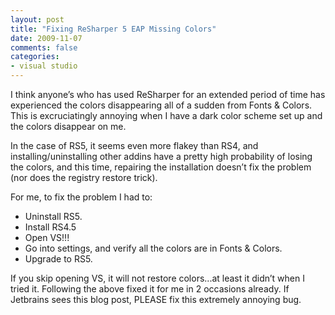 ```yaml
---
layout: post
title: "Fixing ReSharper 5 EAP Missing Colors"
date: 2009-11-07
comments: false
categories:
- visual studio
---
```

I think anyone’s who has used ReSharper for an extended period of time has experienced the colors disappearing all of a sudden from Fonts & Colors.  This is excruciatingly annoying when I have a dark color scheme set up and the colors disappear on me.

In the case of RS5, it seems even more flakey than RS4, and installing/uninstalling other addins have a pretty high probability of losing the colors, and this time, repairing the installation doesn’t fix the problem (nor does the registry restore trick).

For me, to fix the problem I had to:

- Uninstall RS5.
- Install RS4.5
- Open VS!!!
- Go into settings, and verify all the colors are in Fonts & Colors.
- Upgrade to RS5.

If you skip opening VS, it will not restore colors...at least it didn’t when I tried it.  Following the above fixed it for me in 2 occasions already.  If Jetbrains sees this blog post, PLEASE fix this extremely annoying bug.
